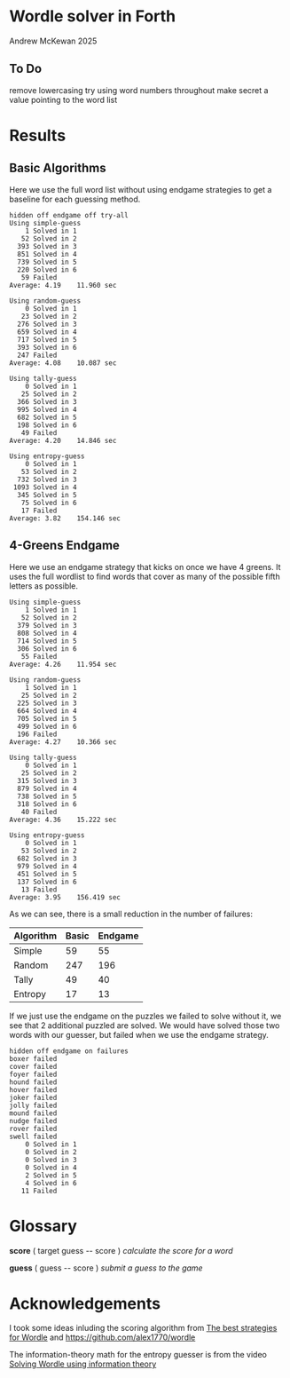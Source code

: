 # Wordle solver in Forth
Andrew McKewan 2025

## To Do
remove lowercasing
try using word numbers throughout
make secret a value pointing to the word list

# Results
## Basic Algorithms
Here we use the full word list without using endgame strategies
to get a baseline for each guessing method.

```
hidden off endgame off try-all
Using simple-guess                      
    1 Solved in 1 
   52 Solved in 2 
  393 Solved in 3 
  851 Solved in 4 
  739 Solved in 5 
  220 Solved in 6 
   59 Failed 
Average: 4.19    11.960 sec 

Using random-guess 
    0 Solved in 1 
   23 Solved in 2 
  276 Solved in 3 
  659 Solved in 4 
  717 Solved in 5 
  393 Solved in 6 
  247 Failed 
Average: 4.08    10.087 sec 

Using tally-guess 
    0 Solved in 1 
   25 Solved in 2 
  366 Solved in 3 
  995 Solved in 4 
  682 Solved in 5 
  198 Solved in 6 
   49 Failed 
Average: 4.20    14.846 sec 

Using entropy-guess 
    0 Solved in 1 
   53 Solved in 2 
  732 Solved in 3 
 1093 Solved in 4 
  345 Solved in 5 
   75 Solved in 6 
   17 Failed 
Average: 3.82    154.146 sec 
```
## 4-Greens Endgame
Here we use an endgame strategy that kicks on once we have 4 greens.
It uses the full wordlist to find words that cover as many of the possible
fifth letters as possible.

```
Using simple-guess 
    1 Solved in 1 
   52 Solved in 2 
  379 Solved in 3 
  808 Solved in 4 
  714 Solved in 5 
  306 Solved in 6 
   55 Failed 
Average: 4.26    11.954 sec 

Using random-guess 
    1 Solved in 1 
   25 Solved in 2 
  225 Solved in 3 
  664 Solved in 4 
  705 Solved in 5 
  499 Solved in 6 
  196 Failed 
Average: 4.27    10.366 sec 

Using tally-guess 
    0 Solved in 1 
   25 Solved in 2 
  315 Solved in 3 
  879 Solved in 4 
  738 Solved in 5 
  318 Solved in 6 
   40 Failed 
Average: 4.36    15.222 sec 

Using entropy-guess 
    0 Solved in 1 
   53 Solved in 2 
  682 Solved in 3 
  979 Solved in 4 
  451 Solved in 5 
  137 Solved in 6 
   13 Failed 
Average: 3.95    156.419 sec
```
As we can see, there is a small reduction in the number of failures:

| Algorithm  | Basic | Endgame |
| ---------- | ----- | ------- |
| Simple     |  59   |  55     |
| Random     | 247   | 196     |
| Tally      |  49   |  40     |
| Entropy    |  17   |  13     |

If we just use the endgame on the puzzles we failed to solve without it,
we see that 2 additional puzzled are solved. We would have solved those
two words with our guesser, but failed when we use the endgame strategy.

```
hidden off endgame on failures 
boxer failed
cover failed
foyer failed
hound failed
hover failed
joker failed
jolly failed
mound failed
nudge failed
rover failed
swell failed
    0 Solved in 1 
    0 Solved in 2 
    0 Solved in 3 
    0 Solved in 4 
    2 Solved in 5 
    4 Solved in 6 
   11 Failed 
```
# Glossary

**score** ( target guess -- score )  *calculate the score for a word*

**guess** ( guess -- score )  *submit a guess to the game*

# Acknowledgements
I took some ideas inluding the scoring algorithm from
[The best strategies for Wordle](https://sonorouschocolate.com/notes/index.php/The_best_strategies_for_Wordle)
and <https://github.com/alex1770/wordle>

The information-theory math for the entropy guesser is from the video
[Solving Wordle using information theory](https://www.youtube.com/watch?v=v68zYyaEmEA)
